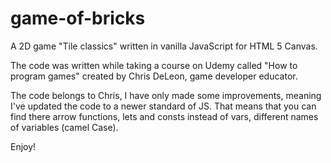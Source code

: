 # game-of-bricks

A 2D game "Tile classics" written in vanilla JavaScript for HTML 5 Canvas.

The code was written while taking a course on Udemy called "How to program games" created by Chris DeLeon, game developer educator. 

The code belongs to Chris, I have only made some improvements, meaning I've updated the code to a newer standard of JS. That means that you can find there arrow functions, lets and consts instead of vars, different names of variables (camel Case).

Enjoy! 

